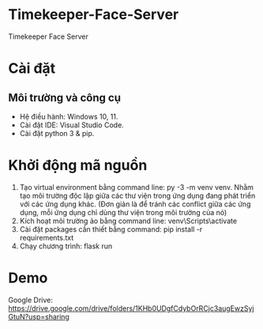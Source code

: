 # Timekeeper-Face-Server

Timekeeper Face Server

# Cài đặt

## Môi trường và công cụ

- Hệ điều hành: Windows 10, 11.
- Cài đặt IDE: Visual Studio Code.
- Cài đặt python 3 & pip.

# Khởi động mã nguồn

1. Tạo virtual environment bằng command line: py -3 -m venv venv.
   Nhằm tạo môi trường độc lập giữa các thư viện trong ứng dụng đang phát triển với các ứng dụng khác. (Đơn giản là để tránh các conflict giữa các ứng dụng, mỗi ứng dụng chỉ dùng thư viện trong môi trường của nó)
2. Kích hoạt môi trường ảo bằng command line: venv\Scripts\activate
3. Cài đặt packages cần thiết bằng command: pip install -r requirements.txt
4. Chạy chương trình: flask run

# Demo
Google Drive: https://drive.google.com/drive/folders/1KHb0UDgfCdybOrRCjc3augEwzSyjGtuN?usp=sharing
